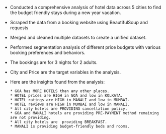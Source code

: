 * Conducted a comprehensive analysis of hotel data across 5 cities to find the budget friendly stays during a new year vacation.
* Scraped the data from a booking website using BeautifulSoup and requests
* Merged and cleaned multiple datasets to create a unified dataset.
* Performed segmentation analysis of different price budgets with various booking preferences and behaviors.
* The bookings are for 3 nights for 2 adults.
* City and Price are the target variables in the analysis.


* Here are the insights found from the analysis: 

      * GOA has MORE HOTELS than any other places.
      * HOTEL prices are HIGH in GOA and low in KOLKATA.
      * HOTEL ratings are HIGH in MANALI and low in MUMBAI.
      * HOTEL reviews are HIGH in MUMBAI and low in MANALI.
      * All city hotels are PROVIDING cancellation policy.
      * GOA and MANALI hotels are providing PRE-PAYMENT method remaining are not providing.
      * All city hotels are  providing BREAKFAST.
      * MANALI is providing budget-friendly beds and rooms.

